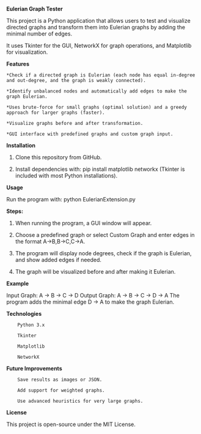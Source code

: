 **Eulerian Graph Tester**

This project is a Python application that allows users to test and visualize directed graphs and transform them into Eulerian graphs by adding the minimal number of edges.

It uses Tkinter for the GUI, NetworkX for graph operations, and Matplotlib for visualization.

**Features**

	*Check if a directed graph is Eulerian (each node has equal in-degree and out-degree, and the graph is weakly connected).
		
	*Identify unbalanced nodes and automatically add edges to make the graph Eulerian.
		
	*Uses brute-force for small graphs (optimal solution) and a greedy approach for larger graphs (faster).
		
	*Visualize graphs before and after transformation.
		
	*GUI interface with predefined graphs and custom graph input.

**Installation**

1. Clone this repository from GitHub.

2. Install dependencies with:
		pip install matplotlib networkx
		(Tkinter is included with most Python installations).

**Usage**

Run the program with:
python EulerianExtension.py

**Steps:**

1. When running the program, a GUI window will appear.

2. Choose a predefined graph or select Custom Graph and enter edges in the format A->B,B->C,C->A.

3. The program will display node degrees, check if the graph is Eulerian, and show added edges if needed.

4. The graph will be visualized before and after making it Eulerian.

**Example**

Input Graph: A → B → C → D
Output Graph: A → B → C → D → A
The program adds the minimal edge D → A to make the graph Eulerian.

**Technologies**

		Python 3.x
		
		Tkinter
		
		Matplotlib
		
		NetworkX

**Future Improvements**

		Save results as images or JSON.
		
		Add support for weighted graphs.
		
		Use advanced heuristics for very large graphs.

**License**

This project is open-source under the MIT License.
